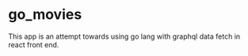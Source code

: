 # go_movies
This app is an attempt towards using go lang with graphql data fetch in react front end.
